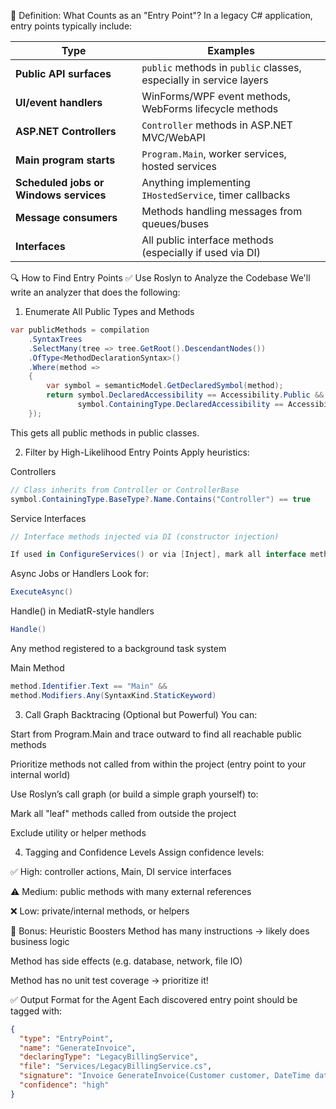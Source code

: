 🎯 Definition: What Counts as an "Entry Point"?
In a legacy C# application, entry points typically include:

| Type                                   | Examples                                                           |
| -------------------------------------- | ------------------------------------------------------------------ |
| **Public API surfaces**                | `public` methods in `public` classes, especially in service layers |
| **UI/event handlers**                  | WinForms/WPF event methods, WebForms lifecycle methods             |
| **ASP.NET Controllers**                | `Controller` methods in ASP.NET MVC/WebAPI                         |
| **Main program starts**                | `Program.Main`, worker services, hosted services                   |
| **Scheduled jobs or Windows services** | Anything implementing `IHostedService`, timer callbacks            |
| **Message consumers**                  | Methods handling messages from queues/buses                        |
| **Interfaces**                         | All public interface methods (especially if used via DI)           |


🔍 How to Find Entry Points
✅ Use Roslyn to Analyze the Codebase
We'll write an analyzer that does the following:

1. Enumerate All Public Types and Methods
```csharp
var publicMethods = compilation
    .SyntaxTrees
    .SelectMany(tree => tree.GetRoot().DescendantNodes())
    .OfType<MethodDeclarationSyntax>()
    .Where(method =>
    {
        var symbol = semanticModel.GetDeclaredSymbol(method);
        return symbol.DeclaredAccessibility == Accessibility.Public &&
               symbol.ContainingType.DeclaredAccessibility == Accessibility.Public;
    });
```
This gets all public methods in public classes.

2. Filter by High-Likelihood Entry Points
Apply heuristics:

Controllers
```csharp
// Class inherits from Controller or ControllerBase
symbol.ContainingType.BaseType?.Name.Contains("Controller") == true
```
Service Interfaces
```csharp
// Interface methods injected via DI (constructor injection)

If used in ConfigureServices() or via [Inject], mark all interface methods as entry points
```
Async Jobs or Handlers
Look for:
```csharp
ExecuteAsync()
```

Handle() in MediatR-style handlers
```csharp
Handle()
```

Any method registered to a background task system

Main Method
```csharp
method.Identifier.Text == "Main" &&
method.Modifiers.Any(SyntaxKind.StaticKeyword)
```
3. Call Graph Backtracing (Optional but Powerful)
You can:

Start from Program.Main and trace outward to find all reachable public methods

Prioritize methods not called from within the project (entry point to your internal world)

Use Roslyn’s call graph (or build a simple graph yourself) to:

Mark all "leaf" methods called from outside the project

Exclude utility or helper methods

4. Tagging and Confidence Levels
Assign confidence levels:

✅ High: controller actions, Main, DI service interfaces

⚠️ Medium: public methods with many external references

❌ Low: private/internal methods, or helpers

🧠 Bonus: Heuristic Boosters
Method has many instructions → likely does business logic

Method has side effects (e.g. database, network, file IO)

Method has no unit test coverage → prioritize it!

✅ Output Format for the Agent
Each discovered entry point should be tagged with:

```json
{
  "type": "EntryPoint",
  "name": "GenerateInvoice",
  "declaringType": "LegacyBillingService",
  "file": "Services/LegacyBillingService.cs",
  "signature": "Invoice GenerateInvoice(Customer customer, DateTime date)",
  "confidence": "high"
}
```